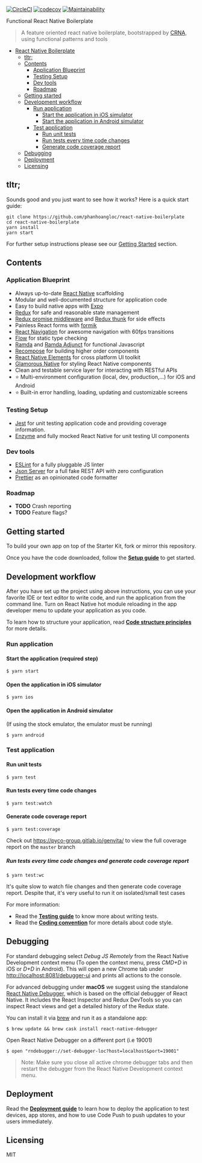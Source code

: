 [![CircleCI](https://circleci.com/gh/phanhoangloc/react-native-boilerplate/tree/master.svg?style=svg)](https://circleci.com/gh/phanhoangloc/react-native-boilerplate/tree/master) [![codecov](https://codecov.io/gh/phanhoangloc/react-native-boilerplate/branch/master/graph/badge.svg)](https://codecov.io/gh/phanhoangloc/react-native-boilerplate) [![Maintainability](https://api.codeclimate.com/v1/badges/0a4de6536aa865df920b/maintainability)](https://codeclimate.com/github/phanhoangloc/react-native-boilerplate/maintainability)

Functional React Native Boilerplate
> A feature oriented react native boilerplate, bootstrapped by [CRNA](https://github.com/react-community/create-react-native-app), using functional patterns and tools

- [React Native Boilerplate](#react-native-boilerplate)
  - [tltr;](#tltr)
  - [Contents](#contents)
    - [Application Blueprint](#application-blueprint)
    - [Testing Setup](#testing-setup)
    - [Dev tools](#dev-tools)
    - [Roadmap](#roadmap)
  - [Getting started](#getting-started)
  - [Development workflow](#development-workflow)
    - [Run application](#run-application)
      - [Start the application in iOS simulator](#start-the-application-in-ios-simulator)
      - [Start the application in Android simulator](#start-the-application-in-android-simulator)
    - [Test application](#test-application)
      - [Run unit tests](#run-unit-tests)
      - [Run tests every time code changes](#run-tests-every-time-code-changes)
      - [Generate code coverage report](#generate-code-coverage-report)
  - [Debugging](#debugging)
  - [Deployment](#deployment)
  - [Licensing](#licensing)

## tltr;

Sounds good and you just want to see how it works? Here is a quick start guide:

```
git clone https://github.com/phanhoangloc/react-native-boilerplate
cd react-native-boilerplate
yarn install
yarn start
```

For further setup instructions please see our [Getting Started](#getting-started) section.

## Contents

### Application Blueprint

* Always up-to-date [React Native](https://facebook.github.io/react-native/) scaffolding
* Modular and well-documented structure for application code
* Easy to build native apps with [Expo](https://expo.io/)
* [Redux](http://redux.js.org/) for safe and reasonable state management
* [Redux promise middleware](https://github.com/pburtchaell/redux-promise-middleware) and [Redux thunk](https://github.com/reduxjs/redux-thunk) for side effects
* Painless React forms with [formik](https://github.com/jaredpalmer/formik)
* [React Navigation](https://reactnavigation.org/) for awesome navigation with 60fps transitions
* [Flow](http://flow.org/) for static type checking
* [Ramda](https://github.com/ramda/ramda) and [Ramda Adjunct](https://github.com/char0n/ramda-adjunct) for functional Javascript
* [Recompose](https://github.com/acdlite/recompose) for building higher order components
* [React Native Elements](https://react-native-training.github.io/react-native-elements/) for cross platform UI toolkit
* [Glamorous Native](https://github.com/robinpowered/glamorous-native) for styling React Native components
* Clean and testable service layer for interacting with RESTful APIs
* :star: Multi-environment configuration (local, dev, production,...) for iOS and Android
* :star: Built-in error handling, loading, updating and customizable screens

### Testing Setup

* [Jest](https://facebook.github.io/jest/) for unit testing application code and providing coverage information.
* [Enzyme](https://github.com/airbnb/enzyme) and fully mocked React Native for unit testing UI components

### Dev tools

* [ESLint](https://eslint.org/) for a fully pluggable JS linter
* [Json Server](https://github.com/typicode/json-server) for a full fake REST API with zero configuration
* [Prettier](https://github.com/prettier/prettier) as an opinionated code formatter

### Roadmap

* **TODO** Crash reporting
* **TODO** Feature flags?

## Getting started

To build your own app on top of the Starter Kit, fork or mirror this repository.

Once you have the code downloaded, follow the **[Setup guide](docs/SETUP.md)** to get started.

## Development workflow

After you have set up the project using above instructions, you can use your favorite IDE or text editor to write code, and run the application from the command line. Turn on React Native hot module reloading in the app developer menu to update your application as you code.

To learn how to structure your application, read **[Code structure principles](docs/STRUCTURE.md)** for more details.

### Run application
#### Start the application (required step)
```
$ yarn start
```

#### Open the application in iOS simulator
```
$ yarn ios
```

#### Open the application in Android simulator
(If using the stock emulator, the emulator must be running)
```
$ yarn android
```

### Test application
#### Run unit tests
```
$ yarn test
```

#### Run tests every time code changes
```
$ yarn test:watch
```

#### Generate code coverage report
```
$ yarn test:coverage
```
Check out https://pyco-group.gitlab.io/genvita/ to view the full coverage report on the `master` branch

##### Run tests every time code changes and generate code coverage report
```
$ yarn test:wc
```

It's quite slow to watch file changes and then generate code coverage report. Despite that, it's very useful to run it on isolated/small test cases

For more information:
* Read the **[Testing guide](docs/TESTING.md)** to know more about writing tests.
* Read the **[Coding convention](docs/CONVENTION.md)** for more details about code style.

## Debugging

For standard debugging select *Debug JS Remotely* from the React Native Development context menu (To open the context menu, press *CMD+D* in iOS or *D+D* in Android). This will open a new Chrome tab under [http://localhost:8081/debugger-ui](http://localhost:8081/debugger-ui) and prints all actions to the console.

For advanced debugging under **macOS** we suggest using the standalone [React Native Debugger](https://github.com/jhen0409/react-native-debugger), which is based on the official debugger of React Native.
It includes the React Inspector and Redux DevTools so you can inspect React views and get a detailed history of the Redux state.

You can install it via [brew](https://brew.sh/) and run it as a standalone app:

```
$ brew update && brew cask install react-native-debugger
```

Open React Native Debugger on a different port (i.e 19001)
```
$ open "rndebugger://set-debugger-loc?host=localhost&port=19001"
```

> Note: Make sure you close all active chrome debugger tabs and then restart the debugger from the React Native Development context menu.

## Deployment

Read the **[Deployment guide](docs/DEPLOYMENT.md)** to learn how to deploy the application to test devices, app stores, and how to use Code Push to push updates to your users immediately.

## Licensing

MIT
